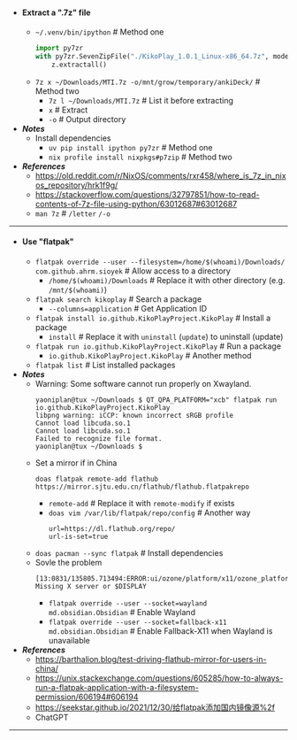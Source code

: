- #### Extract a ".7z" file
    - `~/.venv/bin/ipython` # Method one
      ```python
      import py7zr
      with py7zr.SevenZipFile("./KikoPlay_1.0.1_Linux-x86_64.7z", mode='r') as z:
          z.extractall()
      ```
    - `7z x ~/Downloads/MTI.7z -o/mnt/grow/temporary/ankiDeck/` # Method two
        - `7z l ~/Downloads/MTI.7z` # List it before extracting
        - `x` # Extract
        - `-o` # Output directory
- ***Notes***
    - Install dependencies
        - `uv pip install ipython py7zr` # Method one
        - `nix profile install nixpkgs#p7zip` # Method two
- ***References***
    - https://old.reddit.com/r/NixOS/comments/rxr458/where_is_7z_in_nixos_repository/hrk1f9g/
    - https://stackoverflow.com/questions/32797851/how-to-read-contents-of-7z-file-using-python/63012687#63012687
    - `man 7z` # `/letter` `/-o`
- ---
- #### Use "flatpak"
    - `flatpak override --user --filesystem=/home/$(whoami)/Downloads/ com.github.ahrm.sioyek` # Allow access to a directory
        - `/home/$(whoami)/Downloads` # Replace it with other directory (e.g. `/mnt/$(whoami)`)
    - `flatpak search kikoplay` # Search a package
        - `--columns=application` # Get Application ID
    - `flatpak install io.github.KikoPlayProject.KikoPlay` # Install a package
        - `install` # Replace it with `uninstall` (`update`) to uninstall (update)
    - `flatpak run io.github.KikoPlayProject.KikoPlay` # Run a package
        - `io.github.KikoPlayProject.KikoPlay` # Another method
    - `flatpak list` # List installed packages
- ***Notes***
    - Warning: Some software cannot run properly on Xwayland.
      ```
      yaoniplan@tux ~/Downloads $ QT_QPA_PLATFORM="xcb" flatpak run io.github.KikoPlayProject.KikoPlay
      libpng warning: iCCP: known incorrect sRGB profile
      Cannot load libcuda.so.1
      Cannot load libcuda.so.1
      Failed to recognize file format.
      yaoniplan@tux ~/Downloads $ 
      ```
    - Set a mirror if in China
      ```
      doas flatpak remote-add flathub https://mirror.sjtu.edu.cn/flathub/flathub.flatpakrepo
      ```
        - `remote-add` # Replace it with `remote-modify` if exists
        - `doas vim /var/lib/flatpak/repo/config` # Another way
          ```
          url=https://dl.flathub.org/repo/
          url-is-set=true
          ```
    - `doas pacman --sync flatpak` # Install dependencies
    - Sovle the problem
      ```
      [13:0831/135805.713494:ERROR:ui/ozone/platform/x11/ozone_platform_x11.cc:250] Missing X server or $DISPLAY
      ```
        - `flatpak override --user --socket=wayland md.obsidian.Obsidian` # Enable Wayland
        - `flatpak override --user --socket=fallback-x11 md.obsidian.Obsidian` # Enable Fallback-X11 when Wayland is unavailable
- ***References***
    - https://barthalion.blog/test-driving-flathub-mirror-for-users-in-china/
    - https://unix.stackexchange.com/questions/605285/how-to-always-run-a-flatpak-application-with-a-filesystem-permission/606194#606194
    - https://seekstar.github.io/2021/12/30/给flatpak添加国内镜像源%2f
    - ChatGPT
- ---
